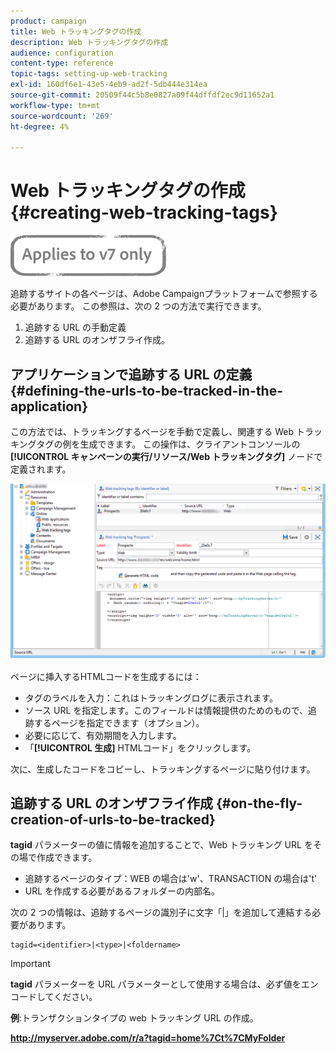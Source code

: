 ```yaml
---
product: campaign
title: Web トラッキングタグの作成
description: Web トラッキングタグの作成
audience: configuration
content-type: reference
topic-tags: setting-up-web-tracking
exl-id: 160df6e1-43e5-4eb9-ad2f-5db444e314ea
source-git-commit: 20509f44c5b8e0827a09f44dffdf2ec9d11652a1
workflow-type: tm+mt
source-wordcount: '269'
ht-degree: 4%

---
```


# Web トラッキングタグの作成{#creating-web-tracking-tags}

![](../../assets/v7-only.svg)

追跡するサイトの各ページは、Adobe Campaignプラットフォームで参照する必要があります。 この参照は、次の 2 つの方法で実行できます。

1. 追跡する URL の手動定義
1. 追跡する URL のオンザフライ作成。

## アプリケーションで追跡する URL の定義 {#defining-the-urls-to-be-tracked-in-the-application}

この方法では、トラッキングするページを手動で定義し、関連する Web トラッキングタグの例を生成できます。 この操作は、クライアントコンソールの **[!UICONTROL キャンペーンの実行/リソース/Web トラッキングタグ]** ノードで定義されます。

![](assets/d_ncs_integration_webtracking_screen.png)

ページに挿入するHTMLコードを生成するには：

* タグのラベルを入力：これはトラッキングログに表示されます。
* ソース URL を指定します。このフィールドは情報提供のためのもので、追跡するページを指定できます（オプション）。
* 必要に応じて、有効期間を入力します。
* 「**[!UICONTROL 生成]** HTMLコード」をクリックします。

次に、生成したコードをコピーし、トラッキングするページに貼り付けます。

## 追跡する URL のオンザフライ作成 {#on-the-fly-creation-of-urls-to-be-tracked}

**tagid** パラメーターの値に情報を追加することで、Web トラッキング URL をその場で作成できます。

* 追跡するページのタイプ：WEB の場合は&#39;w&#39;、TRANSACTION の場合は&#39;t&#39;
* URL を作成する必要があるフォルダーの内部名。

次の 2 つの情報は、追跡するページの識別子に文字「|」を追加して連結する必要があります。

```
tagid=<identifier>|<type>|<foldername>
```

>[!IMPORTANT]
>
>**tagid** パラメーターを URL パラメーターとして使用する場合は、必ず値をエンコードしてください。

**例**:トランザクションタイプの web トラッキング URL の作成。

**http://myserver.adobe.com/r/a?tagid=home%7Ct%7CMyFolder**
